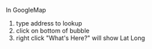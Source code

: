In GoogleMap

1) type address to lookup
2) click on bottom of bubble
3) right click "What's Here?" will show Lat Long
